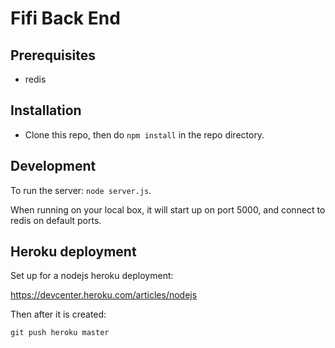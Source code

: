 # Fifi Back End

## Prerequisites

* redis

## Installation

* Clone this repo, then do `npm install` in the repo directory.

## Development

To run the server: `node server.js`.

When running on your local box, it will start up on port 5000, and connect
to redis on default ports.

## Heroku deployment

Set up for a nodejs heroku deployment:

https://devcenter.heroku.com/articles/nodejs

Then after it is created:

    git push heroku master
